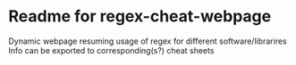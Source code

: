 Readme for regex-cheat-webpage
===================


Dynamic webpage resuming usage of regex for different software/librarires
Info can be exported to corresponding(s?) cheat sheets

